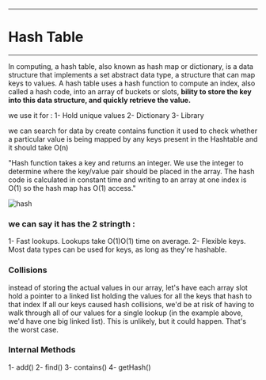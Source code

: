____________________________________________________

# Hash Table 
____________________________________________________

In computing, a hash table, also known as hash map or dictionary, is a data structure that implements a set abstract data type, a structure that can map keys to values.
A hash table uses a hash function to compute an index, also called a hash code, into an array of buckets or slots,
**bility to store the key into this data structure, and quickly retrieve the value.**


we use it for :
1- Hold unique values
2- Dictionary
3- Library

we can search for data by create contains function it  used to check whether a particular value is being mapped by any keys present in the Hashtable and it should take O(n) 

"Hash function takes a key and returns an integer. We use the integer to determine where the key/value pair should be placed in the array. The hash code is calculated in constant time and writing to an array at one index is O(1) so the hash map has O(1) access."

![hash](https://static.javatpoint.com/ds/images/hash-table.png)


 ### we can say it has the 2 stringth :
 1- Fast lookups. Lookups take O(1)O(1) time on average.
 2- Flexible keys. Most data types can be used for keys, as long as they're hashable.
 
 ### Collisions 
 instead of storing the actual values in our array, let's have each array slot hold a pointer to a linked list holding the values for all the keys that hash to that index
 If all our keys caused hash collisions, we'd be at risk of having to walk through all of our values for a single lookup (in the example above, we'd have one big linked list). This is unlikely, but it could happen. That's the worst case.
 
 ### Internal Methods 
 1- add()
 2- find()
 3- contains()
 4- getHash()
 
 
